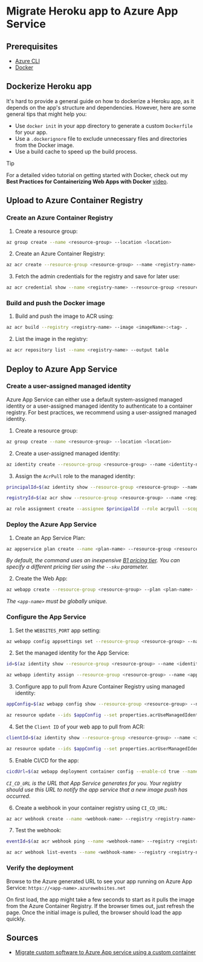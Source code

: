 # Migrate Heroku app to Azure App Service

## Prerequisites

- [Azure CLI](https://docs.microsoft.com/en-us/cli/azure/install-azure-cli)
- [Docker](https://docs.docker.com/get-docker/)

## Dockerize Heroku app

It's hard to provide a general guide on how to dockerize a Heroku app, as it depends on the app's structure and dependencies. However, here are some general tips that might help you:

- Use `docker init` in your app directory to generate a custom `Dockerfile` for your app.
- Use a `.dockerignore` file to exclude unnecessary files and directories from the Docker image.
- Use a build cache to speed up the build process.

> [!TIP]
> For a detailed video tutorial on getting started with Docker, check out my **Best Practices for Containerizing Web Apps with Docker** [video](https://www.youtube.com/watch?v=1Guuaf5JTr0).

## Upload to Azure Container Registry

### Create an Azure Container Registry

1. Create a resource group:

```bash
az group create --name <resource-group> --location <location>
```

2. Create an Azure Container Registry:

```bash
az acr create --resource-group <resource-group> --name <registry-name> --sku Basic
```

3. Fetch the admin credentials for the registry and save for later use:

```bash
az acr credential show --name <registry-name> --resource-group <resource-group>
```

### Build and push the Docker image

1. Build and push the image to ACR using:

```bash
az acr build --registry <registry-name> --image <imageName>:<tag> .
```

2. List the image in the registry:

```bash
az acr repository list --name <registry-name> --output table
```

## Deploy to Azure App Service

### Create a user-assigned managed identity

Azure App Service can either use a default system-assigned managed identity or a user-assigned managed identity to authenticate to a container registry. For best practices, we recommend using a user-assigned managed identity.

1. Create a resource group:

```bash
az group create --name <resource-group> --location <location>
```

2. Create a user-assigned managed identity:

```bash
az identity create --resource-group <resource-group> --name <identity-name>
```

3. Assign the `AcrPull` role to the managed identity:

```bash
principalId=$(az identity show --resource-group <resource-group> --name <identity-name> --query principalId --output tsv)
```

```bash
registryId=$(az acr show --resource-group <resource-group> --name <registry-name> --query id --output tsv)
```

```bash
az role assignment create --assignee $principalId --role acrpull --scope $registryId
```

### Deploy the Azure App Service

1. Create an App Service Plan:

```bash
az appservice plan create --name <plan-name> --resource-group <resource-group> --is-linux
```

_By default, the command uses an inexpensive [B1 pricing tier](https://azure.microsoft.com/pricing/details/app-service/linux/). You can specify a different pricing tier using the `--sku` parameter._

2. Create the Web App:

```bash
az webapp create --resource-group <resource-group> --plan <plan-name> --name <app-name> --deployment-container-image-name <registry-name>.azurecr.io/<imageName>:<tag>
```

_The `<app-name>` must be globally unique._

### Configure the App Service

1. Set the `WEBSITES_PORT` app setting:

```bash
az webapp config appsettings set --resource-group <resource-group> --name <app-name> --settings WEBSITES_PORT=<port>
```

2. Set the managed identity for the App Service:

```bash
id=$(az identity show --resource-group <resource-group> --name <identity-name> --query id --output tsv)
```

```bash
az webapp identity assign --resource-group <resource-group> --name <app-name> --identities $id
```

3. Configure app to pull from Azure Container Registry using managed identity:

```bash
appConfig=$(az webapp config show --resource-group <resource-group> --name <app-name> --query id --output tsv)
```

```bash
az resource update --ids $appConfig --set properties.acrUseManagedIdentityCreds=true
```

4. Set the `Client ID` of your web app to pull from ACR:

```bash
clientId=$(az identity show --resource-group <resource-group> --name <identity-name> --query clientId --output tsv)
```

```bash
az resource update --ids $appConfig --set properties.acrUserManagedIdentityID=$clientId
```

5. Enable CI/CD for the app:

```bash
cicdUrl=$(az webapp deployment container config --enable-cd true --name <app-name> --resource-group <resource-group> --query CI_CD_URL --output tsv)
```

_`CI_CD_URL` is the URL that App Service generates for you. Your registry should use this URL to notify the app service that a new image push has occurred._

6. Create a webhook in your container registry using `CI_CD_URL`:

```bash
az acr webhook create --name <webhook-name> --registry <registry-name> --uri $cicdUrl --actions push --scope <imageName>:<tag>
```

7. Test the webhook:

```bash
eventId=$(az acr webhook ping --name <webhook-name> --registry <registry-name> --query id --output tsv)
```

```bash
az acr webhook list-events --name <webhook-name> --registry <registry-name> --query "[?id=='$eventId'].eventResponseMessage"
```

### Verify the deployment

Browse to the Azure generated URL to see your app running on Azure App Service: `https://<app-name>.azurewebsites.net`

On first load, the app might take a few seconds to start as it pulls the image from the Azure Container Registry. If the browser times out, just refresh the page. Once the initial image is pulled, the browser should load the app quickly.

## Sources

- [Migrate custom software to Azure App service using a custom container](https://learn.microsoft.com/en-us/azure/app-service/tutorial-custom-container?tabs=azure-cli&pivots=container-linux)
